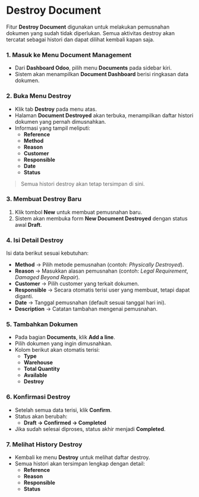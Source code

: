# Destroy Document

Fitur **Destroy Document** digunakan untuk melakukan pemusnahan dokumen yang sudah tidak diperlukan. Semua aktivitas destroy akan tercatat sebagai histori dan dapat dilihat kembali kapan saja.

### 1. Masuk ke Menu Document Management

* Dari **Dashboard Odoo**, pilih menu **Documents** pada sidebar kiri.
* Sistem akan menampilkan **Document Dashboard** berisi ringkasan data dokumen.

### 2. Buka Menu Destroy

* Klik tab **Destroy** pada menu atas.
* Halaman **Document Destroyed** akan terbuka, menampilkan daftar histori dokumen yang pernah dimusnahkan.
* Informasi yang tampil meliputi:
  * **Reference**
  * **Method**
  * **Reason**
  * **Customer**
  * **Responsible**
  * **Date**
  * **Status**

> Semua histori destroy akan tetap tersimpan di sini.

### 3. Membuat Destroy Baru

1. Klik tombol **New** untuk membuat pemusnahan baru.
2. Sistem akan membuka form **New Document Destroyed** dengan status awal **Draft**.

### 4. Isi Detail Destroy

Isi data berikut sesuai kebutuhan:

* **Method** → Pilih metode pemusnahan (contoh: _Physically Destroyed_).
* **Reason** → Masukkan alasan pemusnahan (contoh: _Legal Requirement_, _Damaged Beyond Repair_).
* **Customer** → Pilih customer yang terkait dokumen.
* **Responsible** → Secara otomatis terisi user yang membuat, tetapi dapat diganti.
* **Date** → Tanggal pemusnahan (default sesuai tanggal hari ini).
* **Description** → Catatan tambahan mengenai pemusnahan.

### 5. Tambahkan Dokumen

* Pada bagian **Documents**, klik **Add a line**.
* Pilih dokumen yang ingin dimusnahkan.
* Kolom berikut akan otomatis terisi:
  * **Type**
  * **Warehouse**
  * **Total Quantity**
  * **Available**
  * **Destroy**

### 6. Konfirmasi Destroy

* Setelah semua data terisi, klik **Confirm**.
* Status akan berubah:
  * **Draft → Confirmed → Completed**
* Jika sudah selesai diproses, status akhir menjadi **Completed**.

### 7. Melihat History Destroy

* Kembali ke menu **Destroy** untuk melihat daftar destroy.
* Semua histori akan tersimpan lengkap dengan detail:
  * **Reference**
  * **Reason**
  * **Responsible**
  * **Status**
